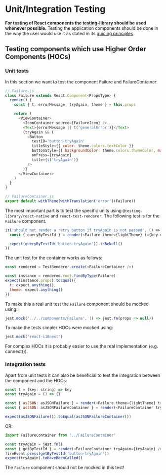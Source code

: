 # Unit/Integration Testing

**For testing of React components the [testing-library](https://testing-library.com) should be used whenever possible.**
Testing the application components should be done in the way the user would use it as stated in its [guiding principles](https://testing-library.com/docs/guiding-principles).

## Testing components which use Higher Order Components (HOCs)

### Unit tests

In this section we want to test the component Failure and FailureContainer:

```js
// Failure.js
class Failure extends React.Component<PropsType> {
  render() {
    const { t, errorMessage, tryAgain, theme } = this.props

    return (
      <ViewContainer>
        <IconContainer source={FailureIcon} />
        <Text>{errorMessage || t('generalError')}</Text>
        {tryAgain && (
          <Button
            testID='button-tryAgain'
            titleStyle={{ color: theme.colors.textColor }}
            buttonStyle={{ backgroundColor: theme.colors.themeColor, marginTop: 20 }}
            onPress={tryAgain}
            title={t('tryAgain')}
          />
        )}
      </ViewContainer>
    )
  }
}
```

```js
// FailureContainer.js
export default withTheme(withTranslation('error')(Failure))
```

The most important part is to test the specific units using `@testing-library/react-native` and `react-test-renderer`. The following test is for the `Failure` component.

```js
it('should not render a retry button if tryAgain is not passed', () => {
  const { queryByTestId } = render(<Failure theme={lightTheme} t={key => key} />)

  expect(queryByTestId('button-tryAgain')).toBeNull()
})
```

The unit test for the container works as follows:

```js
const rendered = TestRenderer.create(<FailureContainer />)

const instance = rendered.root.findByType(Failure)
expect(instance.props).toEqual({
  t: expect.anything(),
  theme: expect.anything()
})
```

To make this a real unit test the `Failure` component should be mocked using:

```js
jest.mock('../../components/Failure', () => jest.fn(props => null))
```

To make the tests simpler HOCs were mocked using:

```js
jest.mock('react-i18next')
```

For complex HOCs it is probably easier to use the real implementation (e.g. connect()).

### Integration tests

Apart from unit tests it can also be beneficial to test the integration between the component and the HOCs:

```js
const t = (key: string) => key
const tryAgain = () => {}

const { asJSON: asJSONFailure } = render(<Failure theme={lightTheme} tryAgain={tryAgain} t={t} />)
const { asJSON: asJSONFailureContainer } = render(<FailureContainer tryAgain={tryAgain} />)

expect(asJSONFailure()).toEqual(asJSONFailureContainer())
```

OR:

```js
import FailureContainer from '../FailureContainer'

const tryAgain = jest.fn()
const { getByTestId } = render(<FailureContainer tryAgain={tryAgain} />)
fireEvent.press(getByTestId('button-tryAgain'))
expect(tryAgain).toHaveBeenCalled()
```

The `Failure` component should not be mocked in this test!
